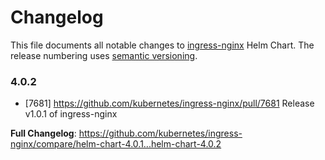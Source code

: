 # Changelog

This file documents all notable changes to [ingress-nginx](https://github.com/kubernetes/ingress-nginx) Helm Chart. The release numbering uses [semantic versioning](http://semver.org).

### 4.0.2

* [7681] https://github.com/kubernetes/ingress-nginx/pull/7681 Release v1.0.1 of ingress-nginx

**Full Changelog**: https://github.com/kubernetes/ingress-nginx/compare/helm-chart-4.0.1...helm-chart-4.0.2
